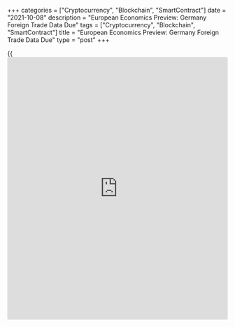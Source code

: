 +++
categories = ["Cryptocurrency", "Blockchain", "SmartContract"]
date = "2021-10-08"
description = "European Economics Preview: Germany Foreign Trade Data Due"
tags = ["Cryptocurrency", "Blockchain", "SmartContract"]
title = "European Economics Preview: Germany Foreign Trade Data Due"
type = "post"
+++

{{<iframe id="large-banner" src="https://www.bounty.group/#slide=15.0" width="100%" height="600" scrolling="no" style="border: 0px solid rgb(216, 221, 230); border-radius: 3px;">}}

Foreign trade data from Germany is due on Friday, headlining a light day
for the European economic [news](https://www.letsplayfx.com/blog/forex-news-website/).

At 2.00 am ET, Destatis is slated to issue Germany's foreign trade data
for August. Exports are forecast to grow 0.5 percent on month, the same
rate as posted in July. At the same time, imports are expected to fall
1.8 percent on month, slower than the 3.8 percent fall a month ago.

In the meantime, quarterly national accounts from Romania and foreign
trade data from Finland are due.

At 3.00 am ET, retail sales from the Czech Republic and consumer prices
and foreign trade from Hungary are due.

At 5.00 am ET, the Hellenic Statistical Authority is slated to release
consumer prices and industrial production. Inflation is seen rising to 2
percent in September from 1.9 percent in August.

At 7.00 am ET, the Bank of England releases its quarterly bulletin.

For comments and feedback [contact](https://www.playgroundfx.com/contact/): editorial@rtt[news](https://www.letsplayfx.com/blog/forex-news-website/).com

[Economic News][1]

 **What parts of the world are seeing the best (and worst) economic
performances lately? Click[here][2] to check out our [Econ Scorecard][2]
and find out! See up-to-the-moment [ranking](https://www.playgroundfx.com/blog/crypto-exchange-ranking/)s for the best and worst
performers in [GDP][3], [unemployment rate][4], [inflation][5] and much
more.**

   1. www.rtt[news](https://www.letsplayfx.com/blog/forex-news-website/).com/Content/EconomicNews.aspx
   2. www.rtt[news](https://www.letsplayfx.com/blog/forex-news-website/).com/economic-scorecard/world-rank/unemployment-rate/highest-performance.aspx
   3. www.rtt[news](https://www.letsplayfx.com/blog/forex-news-website/).com/economic-scorecard/world-rank/GDP/highest-performance.aspx
   4. www.rtt[news](https://www.letsplayfx.com/blog/forex-news-website/).com/economic-scorecard/world-rank/unemployment-rate/lowest-performance.aspx
   5. www.rtt[news](https://www.letsplayfx.com/blog/forex-news-website/).com/economic-scorecard/world-rank/CPI/highest-performance.aspx